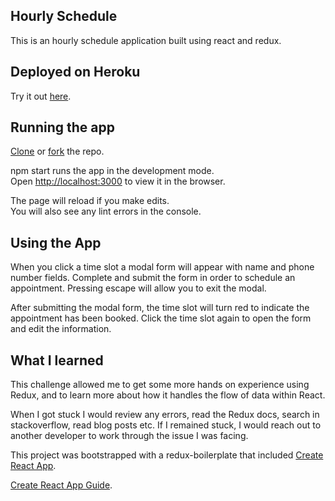 ## Hourly Schedule
This is an hourly schedule application built using react and redux.

## Deployed on Heroku

Try it out [here](https://time-slots.herokuapp.com/).

## Running the app

[Clone](https://help.github.com/articles/cloning-a-repository/) or [fork](https://help.github.com/articles/fork-a-repo/) the repo.

npm start runs the app in the development mode.<br>
Open [http://localhost:3000](http://localhost:3000) to view it in the browser.

The page will reload if you make edits.<br>
You will also see any lint errors in the console.

## Using the App

When you click a time slot a modal form will appear with name and phone number fields. Complete and submit the form in order to schedule an appointment. Pressing escape will allow you to exit the modal.

After submitting the modal form, the time slot will turn red to indicate the appointment has been booked. Click the time slot again to open the form and edit the information.

## What I learned

This challenge allowed me to get some more hands on experience using Redux, and to learn more about how it handles the flow of data within React. 

When I got stuck I would review any errors, read the Redux docs, search in stackoverflow, read blog posts etc. If I remained stuck, I would reach out to another developer to work through the issue I was facing.

This project was bootstrapped with a redux-boilerplate that included [Create React App](https://github.com/facebookincubator/create-react-app).

[Create React App Guide](https://github.com/facebookincubator/create-react-app/blob/master/packages/react-scripts/template/README.md).

